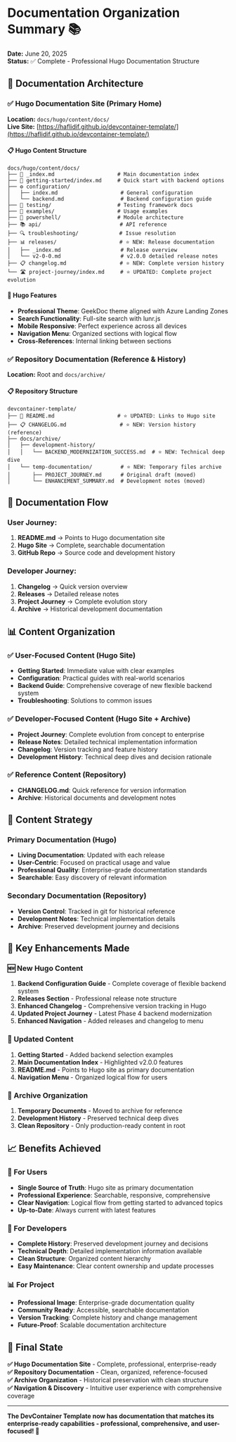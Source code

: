 # Documentation Organization Summary 📚

**Date:** June 20, 2025  
**Status:** ✅ Complete - Professional Hugo Documentation Structure

## 🎯 Documentation Architecture

### **✅ Hugo Documentation Site** (Primary Home)
**Location:** `docs/hugo/content/docs/`  
**Live Site:** [https://haflidif.github.io/devcontainer-template/](https://haflidif.github.io/devcontainer-template/)

#### **📋 Hugo Content Structure**
```
docs/hugo/content/docs/
├── 📖 _index.md                    # Main documentation index
├── 🚀 getting-started/index.md     # Quick start with backend options
├── ⚙️ configuration/
│   ├── index.md                    # General configuration
│   └── backend.md                  # Backend configuration guide
├── 🧪 testing/                     # Testing framework docs
├── 📝 examples/                    # Usage examples
├── 🔧 powershell/                  # Module architecture
├── 📚 api/                         # API reference
├── 🔍 troubleshooting/             # Issue resolution
├── 📊 releases/                    # ⭐ NEW: Release documentation
│   ├── _index.md                   # Release overview
│   └── v2-0-0.md                   # v2.0.0 detailed release notes
├── 📋 changelog.md                 # ⭐ NEW: Complete version history
└── 🛣️ project-journey/index.md     # ⭐ UPDATED: Complete project evolution
```

#### **🎯 Hugo Features**
- **Professional Theme**: GeekDoc theme aligned with Azure Landing Zones
- **Search Functionality**: Full-site search with lunr.js
- **Mobile Responsive**: Perfect experience across all devices
- **Navigation Menu**: Organized sections with logical flow
- **Cross-References**: Internal linking between sections

### **✅ Repository Documentation** (Reference & History)
**Location:** Root and `docs/archive/`

#### **📋 Repository Structure**
```
devcontainer-template/
├── 📖 README.md                    # ⭐ UPDATED: Links to Hugo site
├── 📋 CHANGELOG.md                 # ⭐ NEW: Version history (reference)
├── docs/archive/
│   ├── development-history/
│   │   └── BACKEND_MODERNIZATION_SUCCESS.md  # ⭐ NEW: Technical deep dive
│   └── temp-documentation/         # ⭐ NEW: Temporary files archive
│       ├── PROJECT_JOURNEY.md      # Original draft (moved)
│       └── ENHANCEMENT_SUMMARY.md  # Development notes (moved)
```

## 🔄 Documentation Flow

### **User Journey:**
1. **README.md** → Points to Hugo documentation site
2. **Hugo Site** → Complete, searchable documentation
3. **GitHub Repo** → Source code and development history

### **Developer Journey:**
1. **Changelog** → Quick version overview
2. **Releases** → Detailed release notes
3. **Project Journey** → Complete evolution story
4. **Archive** → Historical development documentation

## 📊 Content Organization

### **✅ User-Focused Content** (Hugo Site)
- **Getting Started**: Immediate value with clear examples
- **Configuration**: Practical guides with real-world scenarios
- **Backend Guide**: Comprehensive coverage of new flexible backend system
- **Troubleshooting**: Solutions to common issues

### **✅ Developer-Focused Content** (Hugo Site + Archive)
- **Project Journey**: Complete evolution from concept to enterprise
- **Release Notes**: Detailed technical implementation information
- **Changelog**: Version tracking and feature history
- **Development History**: Technical deep dives and decision rationale

### **✅ Reference Content** (Repository)
- **CHANGELOG.md**: Quick reference for version information
- **Archive**: Historical documents and development notes

## 🎯 Content Strategy

### **Primary Documentation** (Hugo)
- **Living Documentation**: Updated with each release
- **User-Centric**: Focused on practical usage and value
- **Professional Quality**: Enterprise-grade documentation standards
- **Searchable**: Easy discovery of relevant information

### **Secondary Documentation** (Repository)
- **Version Control**: Tracked in git for historical reference
- **Development Notes**: Technical implementation details
- **Archive**: Preserved development journey and decisions

## 🚀 Key Enhancements Made

### **🆕 New Hugo Content**
1. **Backend Configuration Guide** - Complete coverage of flexible backend system
2. **Releases Section** - Professional release note structure
3. **Enhanced Changelog** - Comprehensive version tracking in Hugo
4. **Updated Project Journey** - Latest Phase 4 backend modernization
5. **Enhanced Navigation** - Added releases and changelog to menu

### **🔧 Updated Content**
1. **Getting Started** - Added backend selection examples
2. **Main Documentation Index** - Highlighted v2.0.0 features
3. **README.md** - Points to Hugo site as primary documentation
4. **Navigation Menu** - Organized logical flow for users

### **📁 Archive Organization**
1. **Temporary Documents** - Moved to archive for reference
2. **Development History** - Preserved technical deep dives
3. **Clean Repository** - Only production-ready content in root

## 📈 Benefits Achieved

### **👥 For Users**
- **Single Source of Truth**: Hugo site as primary documentation
- **Professional Experience**: Searchable, responsive, comprehensive
- **Clear Navigation**: Logical flow from getting started to advanced topics
- **Up-to-Date**: Always current with latest features

### **🔧 For Developers** 
- **Complete History**: Preserved development journey and decisions
- **Technical Depth**: Detailed implementation information available
- **Clean Structure**: Organized content hierarchy
- **Easy Maintenance**: Clear content ownership and update processes

### **📊 For Project**
- **Professional Image**: Enterprise-grade documentation quality
- **Community Ready**: Accessible, searchable documentation
- **Version Tracking**: Complete history and change management
- **Future-Proof**: Scalable documentation architecture

## 🎉 Final State

**✅ Hugo Documentation Site** - Complete, professional, enterprise-ready  
**✅ Repository Documentation** - Clean, organized, reference-focused  
**✅ Archive Organization** - Historical preservation with clean structure  
**✅ Navigation & Discovery** - Intuitive user experience with comprehensive coverage  

---

**The DevContainer Template now has documentation that matches its enterprise-ready capabilities - professional, comprehensive, and user-focused! 🚀**
